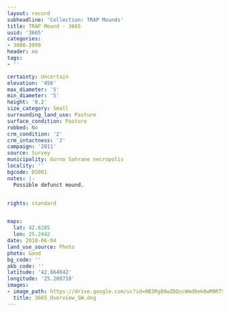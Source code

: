 ```yaml
---
layout: record
subheadline: 'Collection: TRAP Mounds'
title: TRAP Mound - 3665
uuid: '3665'
categories:
- 3000-3999
header: no
tags:
- ''

certainty: Uncertain
elevation: '456'
max_diameter: '5'
min_diameter: '5'
height: '0.2'
size_category: Small
surrounding_land_use: Pasture
surface_condition: Pasture
robbed: No
crm_condition: '2'
crm_intactness: '2'
campaign: '2011'
source: Survey
municipality: Gorno Sahrane necropolis
locality: ''
bgcode: DS001
notes: |-
  Possible defunct mound.


rights: standard


maps:
  lat: 42.6285
  lon: 25.2442
date: 2018-06-04
land_use_source: Photo
photo: Good
bg_code: ''
akb_code: ''
latitude: '42.664842'
longitude: '25.208718'
images:
- image_path: https://drive.google.com/uc?id=0B3Rg88wZDQscWmd0ek0wM0RTSGc
  title: 3665_Overview_SW.dng
---
```

